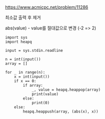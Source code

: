 https://www.acmicpc.net/problem/11286

최소값 출력 후 제거

abs(value) - value를 절대값으로 변경 (-2 => 2)

```
import sys
import heapq

input = sys.stdin.readline

n = int(input())
array = []

for _ in range(n):
    x = int(input())
    if x == 0:
        if array:
            _, value = heapq.heappop(array)
            print(value)
        else:
            print(0)
    else:
        heapq.heappush(array, (abs(x), x))
```
